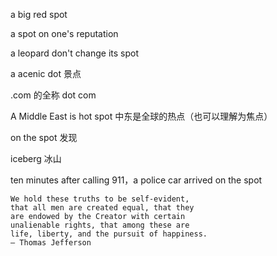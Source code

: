 a big red spot

a spot on one's reputation 

a leopard don't change its spot 



a acenic dot 景点

.com 的全称 dot com

A Middle East is hot spot 中东是全球的热点（也可以理解为焦点）

on the spot 发现



iceberg 冰山



ten minutes after calling 911，a police car arrived on the spot 

```
We hold these truths to be self-evident, 
that all men are created equal, that they 
are endowed by the Creator with certain 
unalienable rights, that among these are 
life, liberty, and the pursuit of happiness. 
― Thomas Jefferson
```

